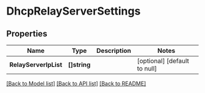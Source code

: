# DhcpRelayServerSettings

## Properties
Name | Type | Description | Notes
------------ | ------------- | ------------- | -------------
**RelayServerIpList** | **[]string** |  | [optional] [default to null]

[[Back to Model list]](../README.md#documentation-for-models) [[Back to API list]](../README.md#documentation-for-api-endpoints) [[Back to README]](../README.md)

